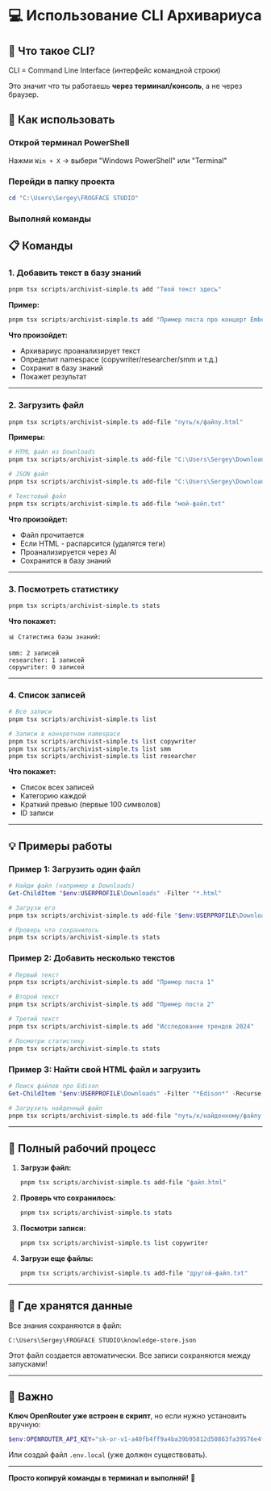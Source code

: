 # 💻 Использование CLI Архивариуса

## 🎯 Что такое CLI?

CLI = Command Line Interface (интерфейс командной строки)

Это значит что ты работаешь **через терминал/консоль**, а не через браузер.

## 🚀 Как использовать

### Открой терминал PowerShell

Нажми `Win + X` → выбери "Windows PowerShell" или "Terminal"

### Перейди в папку проекта

```powershell
cd "C:\Users\Sergey\FROGFACE STUDIO"
```

### Выполняй команды

## 📋 Команды

### 1. Добавить текст в базу знаний

```powershell
pnpm tsx scripts/archivist-simple.ts add "Твой текст здесь"
```

**Пример:**
```powershell
pnpm tsx scripts/archivist-simple.ts add "Пример поста про концерт Embers"
```

**Что произойдет:**
- Архивариус проанализирует текст
- Определит namespace (copywriter/researcher/smm и т.д.)
- Сохранит в базу знаний
- Покажет результат

---

### 2. Загрузить файл

```powershell
pnpm tsx scripts/archivist-simple.ts add-file "путь/к/файлу.html"
```

**Примеры:**

```powershell
# HTML файл из Downloads
pnpm tsx scripts/archivist-simple.ts add-file "C:\Users\Sergey\Downloads\мой-файл.html"

# JSON файл
pnpm tsx scripts/archivist-simple.ts add-file "C:\Users\Sergey\Downloads\EDDY EDISON.blueprint.json"

# Текстовый файл
pnpm tsx scripts/archivist-simple.ts add-file "мой-файл.txt"
```

**Что произойдет:**
- Файл прочитается
- Если HTML - распарсится (удалятся теги)
- Проанализируется через AI
- Сохранится в базу знаний

---

### 3. Посмотреть статистику

```powershell
pnpm tsx scripts/archivist-simple.ts stats
```

**Что покажет:**
```
📊 Статистика базы знаний:

smm: 2 записей
researcher: 1 записей
copywriter: 0 записей
```

---

### 4. Список записей

```powershell
# Все записи
pnpm tsx scripts/archivist-simple.ts list

# Записи в конкретном namespace
pnpm tsx scripts/archivist-simple.ts list copywriter
pnpm tsx scripts/archivist-simple.ts list smm
pnpm tsx scripts/archivist-simple.ts list researcher
```

**Что покажет:**
- Список всех записей
- Категорию каждой
- Краткий превью (первые 100 символов)
- ID записи

---

## 💡 Примеры работы

### Пример 1: Загрузить один файл

```powershell
# Найди файл (например в Downloads)
Get-ChildItem "$env:USERPROFILE\Downloads" -Filter "*.html"

# Загрузи его
pnpm tsx scripts/archivist-simple.ts add-file "$env:USERPROFILE\Downloads\мой-файл.html"

# Проверь что сохранилось
pnpm tsx scripts/archivist-simple.ts stats
```

### Пример 2: Добавить несколько текстов

```powershell
# Первый текст
pnpm tsx scripts/archivist-simple.ts add "Пример поста 1"

# Второй текст
pnpm tsx scripts/archivist-simple.ts add "Пример поста 2"

# Третий текст
pnpm tsx scripts/archivist-simple.ts add "Исследование трендов 2024"

# Посмотри статистику
pnpm tsx scripts/archivist-simple.ts stats
```

### Пример 3: Найти свой HTML файл и загрузить

```powershell
# Поиск файлов про Edison
Get-ChildItem "$env:USERPROFILE\Downloads" -Filter "*Edison*" -Recurse

# Загрузить найденный файл
pnpm tsx scripts/archivist-simple.ts add-file "путь/к/найденному/файлу.html"
```

---

## 🎨 Полный рабочий процесс

1. **Загрузи файл:**
   ```powershell
   pnpm tsx scripts/archivist-simple.ts add-file "файл.html"
   ```

2. **Проверь что сохранилось:**
   ```powershell
   pnpm tsx scripts/archivist-simple.ts stats
   ```

3. **Посмотри записи:**
   ```powershell
   pnpm tsx scripts/archivist-simple.ts list copywriter
   ```

4. **Загрузи еще файлы:**
   ```powershell
   pnpm tsx scripts/archivist-simple.ts add-file "другой-файл.txt"
   ```

---

## 💾 Где хранятся данные

Все знания сохраняются в файл:
```
C:\Users\Sergey\FROGFACE STUDIO\knowledge-store.json
```

Этот файл создается автоматически. Все записи сохраняются между запусками!

---

## 🔑 Важно

**Ключ OpenRouter уже встроен в скрипт**, но если нужно установить вручную:

```powershell
$env:OPENROUTER_API_KEY="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"
```

Или создай файл `.env.local` (уже должен существовать).

---

**Просто копируй команды в терминал и выполняй!** 🚀

